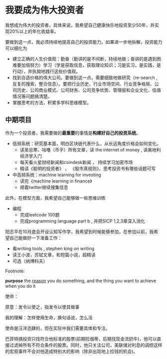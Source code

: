 # 我要成为伟大投资者



我想成为伟大的投资者，具体来说，我希望自己健康快乐地投资至少50年，并实现20%以上的年化收益率。

要做到这一点，我必须持续地提高自己的投资能力。如果进一步地拆解，投资能力可以细化为

- 建立正确的人生价值观：勤奋（勤讲的是不间断，持续地做；奋讲的是遇到困难要加倍努力）学习（学是获取信息，获取理论知识；习是实习，是实践，是行动），并执拗地践行这些价值观。
- 找到合适价格的伟大公司。要做到这一点，需要细致地做研究（re-search , 反复的搜索，整合信息）。要把行业历史、行业市场空间、行业竞争格局、公司历史、公司商业模式、公司财务、公司竞争优势、管理层和企业文化、估值情况等问题搞清楚。
- 掌握思考的方法，积累多学科思维模型。





























































## 中期项目



作为一个投资者，我需要做的**最重要**的事情是**构建好自己的投资系统**。



- 低频系统：研究基本面，明白区块链代表什么，从长远角度价格会如何变化。
  - 读吴忌寒、咕噜（币乎）所有文章，读 the internet of money , 读奥地利经济学入门
  - 每天看火星财经新闻和coindesk新闻 ， 持续学习加密市场
  - 精读《聪明的投资者》 ， 《股市真规则》，思考投资书有哪些话题可写
- 中高频系统：machine learning for investing
  - 读完《machine learning in finance》
  - 顺着twitter继续搜集信息



此外，在模型方面，我希望自己能够做一些思维训练

- 编程
  - 完成leetcode 100题
  - 完成programming language part b , 并把SICP 1,2,3章深入消化



阳志平在10月底会开设认知写作学，我希望到时候能够参加，在参加以前，我希望自己能做好一下准备工作：

- 看writing tools ,  stephen king on writing
- 读王小波，苏轼文章，和短篇小说，超精读
- 可选（纳博科夫）

















Footnote:

**purpose** the [reason](dic://reason) you do something, and the thing you want to achieve when you do it



使命：

原意：发令以使之，指发令以使其做事

我的理解：怎样使用生命，换句话说，怎么活



使命是汪洋恣肆的，但在实际中我们需要具体和专注。

巴菲特搞投资只找符合他标准的股票(前期捡烟蒂，后期找现金流奶牛)，他可以直接过滤掉所有不符合条件的股票。同时，他只关注公司，美联储对利息的调控这样的宏观事件不会对他造成特别大的影响（除非出现地上捡钱的机会)。